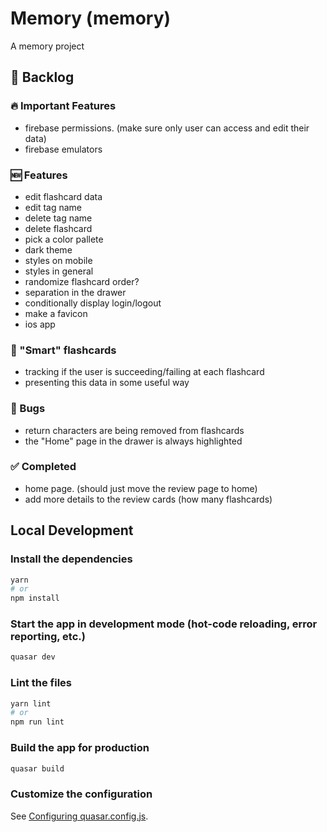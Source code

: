 # Memory (memory)

A memory project

## 📝 Backlog

### 🔥 Important Features

- firebase permissions. (make sure only user can access and edit their data)
- firebase emulators

### 🆕 Features

- edit flashcard data
- edit tag name
- delete tag name
- delete flashcard
- pick a color pallete
- dark theme
- styles on mobile
- styles in general
- randomize flashcard order?
- separation in the drawer
- conditionally display login/logout
- make a favicon
- ios app

### 🔎 "Smart" flashcards

- tracking if the user is succeeding/failing at each flashcard
- presenting this data in some useful way

### 🐞 Bugs

- return characters are being removed from flashcards
- the "Home" page in the drawer is always highlighted

### ✅ Completed

- home page. (should just move the review page to home)
- add more details to the review cards (how many flashcards)

## Local Development

### Install the dependencies

```bash
yarn
# or
npm install
```

### Start the app in development mode (hot-code reloading, error reporting, etc.)

```bash
quasar dev
```

### Lint the files

```bash
yarn lint
# or
npm run lint
```

### Build the app for production

```bash
quasar build
```

### Customize the configuration

See [Configuring quasar.config.js](https://v2.quasar.dev/quasar-cli-vite/quasar-config-js).
